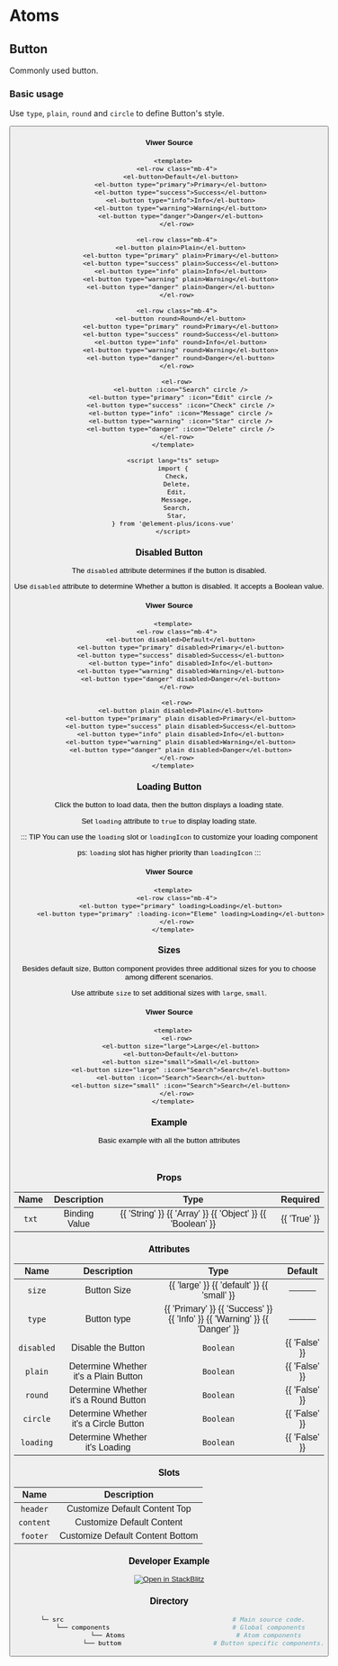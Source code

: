 <span id="epale" ref="alo">

# Atoms

## Button

Commonly used button.

### Basic usage

Use `type`, `plain`, `round` and `circle` to define Button's style.

<Button />

#### Viwer Source

```vue
  <template>
    <el-row class="mb-4">
      <el-button>Default</el-button>
      <el-button type="primary">Primary</el-button>
      <el-button type="success">Success</el-button>
      <el-button type="info">Info</el-button>
      <el-button type="warning">Warning</el-button>
      <el-button type="danger">Danger</el-button>
    </el-row>

    <el-row class="mb-4">
      <el-button plain>Plain</el-button>
      <el-button type="primary" plain>Primary</el-button>
      <el-button type="success" plain>Success</el-button>
      <el-button type="info" plain>Info</el-button>
      <el-button type="warning" plain>Warning</el-button>
      <el-button type="danger" plain>Danger</el-button>
    </el-row>

    <el-row class="mb-4">
      <el-button round>Round</el-button>
      <el-button type="primary" round>Primary</el-button>
      <el-button type="success" round>Success</el-button>
      <el-button type="info" round>Info</el-button>
      <el-button type="warning" round>Warning</el-button>
      <el-button type="danger" round>Danger</el-button>
    </el-row>

    <el-row>
      <el-button :icon="Search" circle />
      <el-button type="primary" :icon="Edit" circle />
      <el-button type="success" :icon="Check" circle />
      <el-button type="info" :icon="Message" circle />
      <el-button type="warning" :icon="Star" circle />
      <el-button type="danger" :icon="Delete" circle />
    </el-row>
  </template>

  <script lang="ts" setup>
  import {
    Check,
    Delete,
    Edit,
    Message,
    Search,
    Star,
  } from '@element-plus/icons-vue'
  </script>
```

### Disabled Button

The `disabled` attribute determines if the button is disabled.

Use `disabled` attribute to determine Whether a button is disabled. It accepts a Boolean value.

<ButtonDisabled />

#### Viwer Source

```vue
  <template>
    <el-row class="mb-4">
      <el-button disabled>Default</el-button>
      <el-button type="primary" disabled>Primary</el-button>
      <el-button type="success" disabled>Success</el-button>
      <el-button type="info" disabled>Info</el-button>
      <el-button type="warning" disabled>Warning</el-button>
      <el-button type="danger" disabled>Danger</el-button>
    </el-row>

    <el-row>
      <el-button plain disabled>Plain</el-button>
      <el-button type="primary" plain disabled>Primary</el-button>
      <el-button type="success" plain disabled>Success</el-button>
      <el-button type="info" plain disabled>Info</el-button>
      <el-button type="warning" plain disabled>Warning</el-button>
      <el-button type="danger" plain disabled>Danger</el-button>
    </el-row>
  </template>
```

### Loading Button
  Click the button to load data, then the button displays a loading state.

  Set `loading` attribute to `true` to display loading state.

::: TIP
  You can use the `loading` slot or `loadingIcon` to customize your loading component

  ps: `loading` slot has higher priority than `loadingIcon`
:::

<loadingButton />

#### Viwer Source

```vue
  <template>
    <el-row class="mb-4">
      <el-button type="primary" loading>Loading</el-button>
      <el-button type="primary" :loading-icon="Eleme" loading>Loading</el-button>
    </el-row>
  </template>
```

### Sizes

Besides default size, Button component provides three additional sizes for you to choose among different scenarios.

Use attribute `size` to set additional sizes with `large`, `small`.

<ButtonSize />

#### Viwer Source

```vue
  <template>
    <el-row>
      <el-button size="large">Large</el-button>
      <el-button>Default</el-button>
      <el-button size="small">Small</el-button>
      <el-button size="large" :icon="Search">Search</el-button>
      <el-button :icon="Search">Search</el-button>
      <el-button size="small" :icon="Search">Search</el-button>
    </el-row>
  </template>
```

### Example

Basic example with all the button attributes

<br>

<ButtonExample />

### Props

  |   Name    | Description | Type  | Required |
  | :---------: | :-----------: | :-----------------: | :-----------: |
  |    `txt`  | Binding Value  | <el-tag effect="Light">  {{ 'String' }} </el-tag> <el-tag effect="Light">  {{ 'Array' }} </el-tag> <el-tag effect="Light">  {{ 'Object' }} </el-tag> <el-tag effect="Light">  {{ 'Boolean' }} </el-tag> |  <el-tag effect="dark" round > {{ 'True' }} </el-tag> |

### Attributes

  |   Name    | Description | Type   | Default |
  | :---------: | :-----------: | :-----------------: | :-----------: |
  |    `size`  | Button Size  | <el-tag effect="Light">  {{ 'large' }} <el-divider direction="vertical" /> {{ 'default' }}  <el-divider direction="vertical" /> {{ 'small' }}  </el-tag> |  ——— |
  |    `type`  | Button type   |  <el-tag effect="Light">  <el-tag effect="Light">  {{ 'Primary' }} </el-tag> <el-divider direction="vertical" /> <el-tag effect="Light" type="success">  {{ 'Success' }} </el-tag> <el-divider direction="vertical" /> <el-tag effect="Light" type="info">  {{ 'Info' }} </el-tag> <el-divider direction="vertical" /> <el-tag effect="Light" type="warning">  {{ 'Warning' }} </el-tag> <el-divider direction="vertical" /> <el-tag effect="Light" type="danger">  {{ 'Danger' }} </el-tag> </el-tag>  |  ——— |
  |  `disabled` | Disable the Button | `Boolean` | <el-tag effect="dark" round > {{ 'False' }} </el-tag> |
  |  `plain` | Determine Whether it's a Plain Button   | `Boolean` | <el-tag effect="dark" round > {{ 'False' }} </el-tag>  |
  |  `round` | Determine Whether it's a Round Button   | `Boolean` | <el-tag effect="dark" round > {{ 'False' }} </el-tag> |
  |  `circle` | Determine Whether it's a Circle Button  | `Boolean` | <el-tag effect="dark" round > {{ 'False' }} </el-tag> |
  |  `loading` | Determine Whether it's Loading |  `Boolean` | <el-tag effect="dark" round > {{ 'False' }} </el-tag> |

### Slots

|   Name    | Description |
| :---------: | :-----------: |
| `header` | Customize Default Content Top |
| `content` | Customize Default Content |
| `footer` | Customize Default Content Bottom |


### Developer Example


[![Open in StackBlitz](https://developer.stackblitz.com/img/open_in_stackblitz.svg)](https://stackblitz.com/github/elsiosanchez/AD-Buttton-Nuxt)


### Directory


```bash
  └─ src                                            # Main source code.
      └── components                                # Global components
              └── Atoms                             # Atom components
                  └── buttom                        # Button specific components.
```


</span>

<style>
	:root {
	--content-width: 1300px !important;
	}
</style>